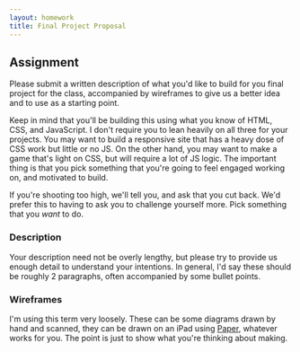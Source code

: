 ```yaml
---
layout: homework
title: Final Project Proposal
---
```


Assignment
----------

Please submit a written description of what you'd like to build for you final project for the class, accompanied by wireframes to give us a better idea and to use as a starting point.

Keep in mind that you'll be building this using what you know of HTML, CSS, and JavaScript. I don't require you to lean heavily on all three for your projects. You may want to build a responsive site that has a heavy dose of CSS work but little or no JS. On the other hand, you may want to make a game that's  light on CSS, but will require a lot of JS logic. The important thing is that you pick something that you're going to feel engaged working on, and motivated to build.

If you're shooting too high, we'll tell you, and ask that you cut back. We'd prefer this to having to ask you to challenge yourself more. Pick something that you *want* to do.


### Description

Your description need not be overly lengthy, but please try to provide us enough detail to understand your intentions. In general, I'd say these should be roughly 2 paragraphs, often accompanied by some bullet points.


### Wireframes

I'm using this term very loosely. These can be some diagrams drawn by hand and scanned, they can be drawn on an iPad using [Paper](https://www.fiftythree.com/paper), whatever works for you. The point is just to show what you're thinking about making.